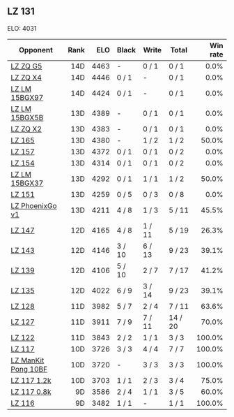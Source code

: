 ## LZ 131 ##

ELO: 4031

Opponent | Rank | ELO | Black | Write | Total | Win rate
---------|-----:|----:|-------|-------|-------|-------:
[LZ ZQ G5](LZ%20ZQ%20G5.md) | 14D | 4463 | - | 0 / 1 | 0 / 1 | 0.0%
[LZ ZQ X4](LZ%20ZQ%20X4.md) | 14D | 4446 | 0 / 1 | - | 0 / 1 | 0.0%
[LZ LM 15BGX97](LZ%20LM%2015BGX97.md) | 14D | 4424 | 0 / 1 | - | 0 / 1 | 0.0%
[LZ LM 15BGX5B](LZ%20LM%2015BGX5B.md) | 13D | 4389 | - | 0 / 1 | 0 / 1 | 0.0%
[LZ ZQ X2](LZ%20ZQ%20X2.md) | 13D | 4383 | - | 0 / 1 | 0 / 1 | 0.0%
[LZ 165](LZ%20165.md) | 13D | 4380 | - | 1 / 2 | 1 / 2 | 50.0%
[LZ 157](LZ%20157.md) | 13D | 4372 | 0 / 1 | 0 / 1 | 0 / 2 | 0.0%
[LZ 154](LZ%20154.md) | 13D | 4314 | 0 / 1 | 0 / 1 | 0 / 2 | 0.0%
[LZ LM 15BGX37](LZ%20LM%2015BGX37.md) | 13D | 4292 | 0 / 1 | 1 / 1 | 1 / 2 | 50.0%
[LZ 151](LZ%20151.md) | 13D | 4259 | 0 / 5 | 0 / 3 | 0 / 8 | 0.0%
[LZ PhoenixGo v1](LZ%20PhoenixGo%20v1.md) | 13D | 4211 | 4 / 8 | 1 / 3 | 5 / 11 | 45.5%
[LZ 147](LZ%20147.md) | 12D | 4165 | 4 / 8 | 1 / 11 | 5 / 19 | 26.3%
[LZ 143](LZ%20143.md) | 12D | 4146 | 3 / 10 | 6 / 13 | 9 / 23 | 39.1%
[LZ 139](LZ%20139.md) | 12D | 4106 | 5 / 10 | 2 / 7 | 7 / 17 | 41.2%
[LZ 135](LZ%20135.md) | 12D | 4022 | 6 / 9 | 3 / 14 | 9 / 23 | 39.1%
[LZ 128](LZ%20128.md) | 11D | 3982 | 5 / 7 | 2 / 4 | 7 / 11 | 63.6%
[LZ 127](LZ%20127.md) | 11D | 3911 | 7 / 9 | 7 / 11 | 14 / 20 | 70.0%
[LZ 122](LZ%20122.md) | 11D | 3843 | 2 / 2 | 1 / 1 | 3 / 3 | 100.0%
[LZ 117](LZ%20117.md) | 10D | 3726 | 3 / 3 | 4 / 4 | 7 / 7 | 100.0%
[LZ ManKit Pong 10BF](LZ%20ManKit%20Pong%2010BF.md) | 10D | 3720 | - | 3 / 3 | 3 / 3 | 100.0%
[LZ 117 1.2k](LZ%20117%201.2k.md) | 10D | 3703 | 1 / 1 | 2 / 3 | 3 / 4 | 75.0%
[LZ 117 0.8k](LZ%20117%200.8k.md) | 9D | 3586 | 2 / 4 | 1 / 1 | 3 / 5 | 60.0%
[LZ 116](LZ%20116.md) | 9D | 3482 | 1 / 1 | - | 1 / 1 | 100.0%
